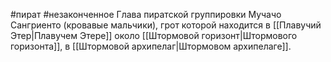 #пират #незаконченное
Глава пиратской группировки Мучачо Сангриенто (кровавые мальчики), грот которой находится в [[Плавучий Этер|Плавучем Этере]] около [[Штормовой горизонт|Штормового горизонта]], в [[Штормовой архипелаг|Штормовом архипелаге]].
